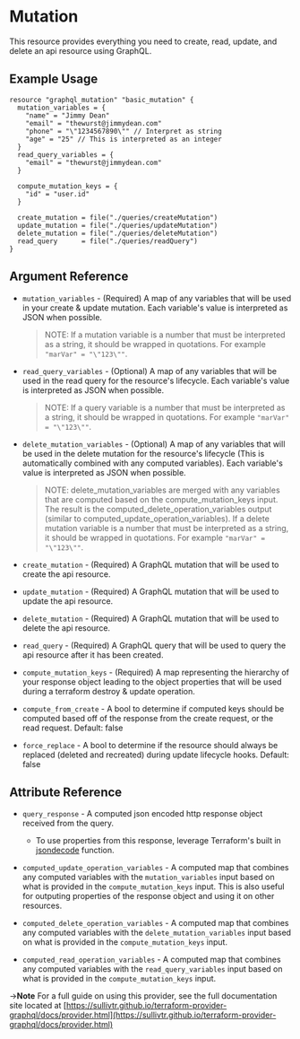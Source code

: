 # <resource name> Mutation

This resource provides everything you need to create, read, update, and delete an api resource using GraphQL. 

## Example Usage

```hcl
resource "graphql_mutation" "basic_mutation" {
  mutation_variables = {
    "name" = "Jimmy Dean"
    "email" = "thewurst@jimmydean.com"
    "phone" = "\"1234567890\"" // Interpret as string
    "age" = "25" // This is interpreted as an integer
  }
  read_query_variables = {
    "email" = "thewurst@jimmydean.com"
  }

  compute_mutation_keys = {
    "id" = "user.id"
  }

  create_mutation = file("./queries/createMutation")
  update_mutation = file("./queries/updateMutation")
  delete_mutation = file("./queries/deleteMutation")
  read_query      = file("./queries/readQuery")
}
```

## Argument Reference
* `mutation_variables` - (Required) A map of any variables that will be used in your create & update mutation. Each variable's value is interpreted as JSON when possible.
  >NOTE: If a mutation variable is a number that must be interpreted as a string, it should be wrapped in quotations. For example `"marVar" = "\"123\""`.

* `read_query_variables` - (Optional) A map of any variables that will be used in the read query for the resource's lifecycle. Each variable's value is interpreted as JSON when possible.
   >NOTE: If a query variable is a number that must be interpreted as a string, it should be wrapped in quotations. For example `"marVar" = "\"123\""`.

* `delete_mutation_variables` - (Optional) A map of any variables that will be used in the delete mutation for the resource's lifecycle (This is automatically combined with any computed variables). Each variable's value is interpreted as JSON when possible.
  >NOTE: delete_mutation_variables are merged with any variables that are computed based on the compute_mutation_keys input. The result is the computed_delete_operation_variables output (similar to computed_update_operation_variables). If a delete mutation variable is a number that must be interpreted as a string, it should be wrapped in quotations. For example `"marVar" = "\"123\""`.

* `create_mutation` - (Required) A GraphQL mutation that will be used to create the api resource.
   
* `update_mutation` - (Required) A GraphQL mutation that will be used to update the api resource.
  
* `delete_mutation` - (Required) A GraphQL mutation that will be used to delete the api resource.

* `read_query` - (Required) A GraphQL query that will be used to query the api resource after it has been created.

* `compute_mutation_keys` - (Required) A map representing the hierarchy of your response object leading to the object properties that will be used during a terraform destroy & update operation.
* `compute_from_create` - A bool to determine if computed keys should be computed based off of the response from the create request, or the read request. Default: false
* `force_replace` - A bool to determine if the resource should always be replaced (deleted and recreated) during update lifecycle hooks. Default: false


## Attribute Reference

* `query_response` - A computed json encoded http response object received from the query.
    - To use properties from this response, leverage Terraform's built in [jsondecode](https://www.terraform.io/docs/configuration/functions/jsondecode.html) function.

* `computed_update_operation_variables` - A computed map that combines any computed variables with the `mutation_variables` input based on what is provided in the `compute_mutation_keys` input. This is also useful for outputing properties of the response object and using it on other resources.
  
* `computed_delete_operation_variables` - A computed map that combines any computed variables with the `delete_mutation_variables` input based on what is provided in the `compute_mutation_keys` input.

* `computed_read_operation_variables` - A computed map that combines any computed variables with the `read_query_variables` input based on what is provided in the `compute_mutation_keys` input. 


->**Note** For a full guide on using this provider, see the full documentation site located at [https://sullivtr.github.io/terraform-provider-graphql/docs/provider.html](https://sullivtr.github.io/terraform-provider-graphql/docs/provider.html)
